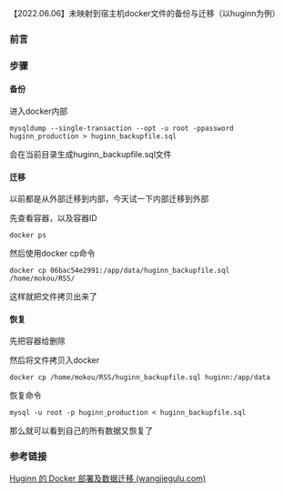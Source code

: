 【2022.06.06】未映射到宿主机docker文件的备份与迁移（以huginn为例）

### 前言



### 步骤

#### 备份

进入docker内部

```shell
mysqldump --single-transaction --opt -u root -ppassword huginn_production > huginn_backupfile.sql
```

会在当前目录生成huginn_backupfile.sql文件

#### 迁移

以前都是从外部迁移到内部，今天试一下内部迁移到外部

先查看容器，以及容器ID

```shell
docker ps
```

然后使用docker cp命令

```shell
docker cp 06bac54e2991:/app/data/huginn_backupfile.sql /home/mokou/RSS/
```

这样就把文件拷贝出来了

#### 恢复

先把容器给删除

然后将文件拷贝入docker

```shell
docker cp /home/mokou/RSS/huginn_backupfile.sql huginn:/app/data
```

恢复命令

```shell
mysql -u root -p huginn_production < huginn_backupfile.sql
```

那么就可以看到自己的所有数据又恢复了

### 参考链接

[Huginn 的 Docker 部署及数据迁移 (wangjiegulu.com)](https://blog.wangjiegulu.com/2018/11/24/huginn_deployment_with_docker_and_data_migration/)

